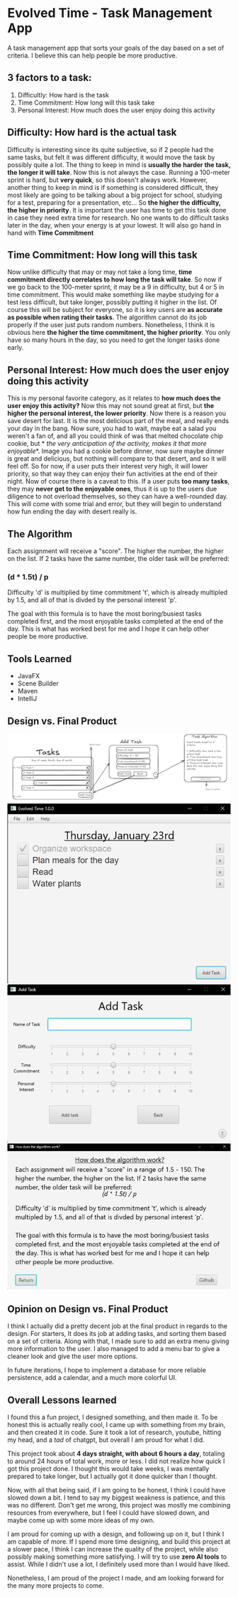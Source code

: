 # Evolved Time - Task Management App
A task management app that sorts your goals of the day based on a set of criteria. I believe this can help people be more productive.

## **3 factors to a task**:

1. Difficultly: How hard is the task
2. Time Commitment: How long will this task take
3. Personal Interest: How much does the user enjoy doing this activity

## Difficulty: How hard is the actual task

Difficulty is interesting since its quite subjective, so if 2 people had the same tasks, but felt it was different
difficulty, it would move the task by possibly quite a lot. The thing to keep in mind is **usually the harder the task,
the longer it will take**. Now this is not always the case. Running a 100-meter sprint is hard, but **very quick**, so
this doesn't always work. However, another thing to keep in mind is if something is considered difficult, they most
likely are going to be talking about a big project for school, studying for a test, preparing for a presentation, etc...
So **the higher the difficulty, the higher in priority**. It is important the user has time to get this task done in
case they need extra time for research. No one wants to do difficult tasks later in the day, when your energy is at your
lowest. It will also go hand in hand with **Time Commitment**

## Time Commitment: How long will this task

Now unlike difficulty that may or may not take a long time, **time commitment directly correlates to how long the task
will take**. So now if we go back to the 100-meter sprint, it may be a 9 in difficulty, but 4 or 5 in time commitment.
This would make something like maybe studying for a test less difficult, but take longer, possibly putting it higher in
the list. Of course this will be subject for everyone, so it is key users are **as accurate as possible when rating
their tasks**. The algorithm cannot do its job properly if the user just puts random numbers. Nonetheless, I think it is
obvious here **the higher the time commitment, the higher priority**. You only have so many hours in the day, so you
need to get the longer tasks done early.

## Personal Interest: How much does the user enjoy doing this activity

This is my personal favorite category, as it relates to **how much does the user enjoy this activity?** Now this may not
sound great at first, but **the higher the personal interest, the lower priority**. Now there is a reason you save
desert for last. It is the most delicious part of the meal, and really ends your day in the bang. Now sure, you had to
wait, maybe eat a salad you weren't a fan of, and all you could think of was that melted chocolate chip cookie, but *
*the very anticipation of the activity, makes it that more enjoyable**. Image you had a cookie before dinner, now sure
maybe dinner is great and delicious, but nothing will compare to that desert, and so it will feel off. So for now, if a
user puts their interest very high, it will lower priority, so that way they can enjoy their fun activities at the end
of their night. Now of course there is a caveat to this. If a user puts **too many tasks**, they may **never get to the
enjoyable ones**, thus it is up to the users due diligence to not overload themselves, so they can have a well-rounded
day. This will come with some trial and error, but they will begin to understand how fun ending the day with desert
really is.

## The Algorithm

Each assignment will receive a "score". The higher the number, the higher on the list. If 2 tasks have the same number,
the older task will be preferred:

### (d * 1.5t) / p

Difficulty 'd' is multiplied by time commitment 't', which is already multipled by 1.5, and all of that is divded by the personal interest 'p'.

The goal with this formula is to have the most boring/busiest tasks completed first, and the most enjoyable tasks
completed at the end of the day. This is what has worked best for me and I hope it can help other people be more
productive.

## Tools Learned
- JavaFX
- Scene Builder
- Maven
- IntelliJ
## Design vs. Final Product
![](https://github.com/EdgarQuinones/Evolved-Time/blob/master/Images/design.png)
![](https://github.com/EdgarQuinones/Evolved-Time/blob/master/Images/finalproduct1.png)
![](https://github.com/EdgarQuinones/Evolved-Time/blob/master/Images/finalproduct2.png)
![](https://github.com/EdgarQuinones/Evolved-Time/blob/master/Images/finalproduct3.png)
## Opinion on Design vs. Final Product
I think I actually did a pretty decent job at the final product in regards to the design. For starters, It does its job at adding tasks, and sorting them based on a set of criteria. Along with that, I made sure to add an extra menu giving more information to the user. I also managed to add a menu bar to give a cleaner look and give the user more options.

In future iterations, I hope to implement a database for more reliable persistence, add a calendar, and a much more colorful UI.  

## Overall Lessons learned
I found this a fun project, I designed something, and then made it. To be honest this is actually really cool, I came up with something from my brain, and then created it in code. Sure it took a lot of research, youtube, hitting my head, and a *tad* of chatgpt, but overall I am proud for what I did. 

This project took about **4 days straight, with about 6 hours a day**, totaling to around 24 hours of total work, more or less. I did not realize how quick I got this project done. I thought this would take weeks, I was mentally prepared to take longer, but I actually got it done quicker than I thought. 

Now, with all that being said, if I am going to be honest, I think I could have slowed down a bit. I tend to say my biggest weakness is patience, and this was no different. Don't get me wrong, this project was mostly me combining resources from everywhere, but I feel I could have slowed down, and maybe come up with some more ideas of my own. 

I am proud for coming up with a design, and following up on it, but I think I am capable of more. If I spend more time designing, and build this project at a slower pace, I think I can increase the quality of the project, while also possibly making something more satisfying. I will try to use **zero AI tools** to assist. While I didn't use a lot, I definitely used more than I would have liked.

Nonetheless, I am proud of the project I made, and am looking forward for the many more projects to come.
